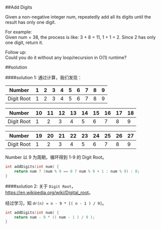 ##Add Digits

Given a non-negative integer num, repeatedly add all its digits until the result has only one digit.

For example:<br>
Given num = 38, the process is like: 3 + 8 = 11, 1 + 1 = 2. Since 2 has only one digit, return it.

Follow up:<br>
Could you do it without any loop/recursion in O(1) runtime?

##solution

####solution 1:
通过计算，我们发现：

Number|1|2|3|4|5|6|7|8|9
------|---|---|---|---|----|----|----|---|---
Digit Root|1|2|3|4|5|6|7|8|9

Number|10|11|12|13|14|15|16|17|18
------|---|---|---|---|---|---|---|---|---
|Digit Root|1|2|3|4|5|6|7|8|9


Number|19|20|21|22|23|24|25|26|27
------|---|---|---|---|---|---|---|---|---
Digit Root|1|2|3|4|5|6|7|8|9


Number 以 9 为周期，循环得到 1-9 的 Digit Root。

```cpp
int addDigits(int num) {
    return num ? (num % 9 == 0 ? num % 9 + 1 : num % 9) : 0;
}
```

####solution 2:
关于 `Digit Root`， <https://en.wikipedia.org/wiki/Digital_root>。

经过学习，知 `dr(n) = n - 9 * [( n - 1 ) / 9]`。

```cpp
int addDigits(int num) {
    return num - 9 * (( num - 1 ) / 9 );
}
```

